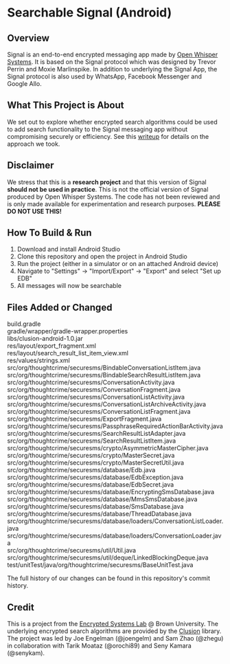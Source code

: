 # Searchable Signal (Android) 


## Overview 
Signal is an end-to-end encrypted messaging app made by [Open Whisper
Systems](https://whispersystems.org). It is based on the Signal protocol which
was designed by Trevor Perrin and Moxie Marlinspike.  In addition to underlying
the Signal App, the Signal protocol is also used by WhatsApp, Facebook
Messenger and Google Allo. 


## What This Project is About
We set out to explore whether encrypted search algorithms
could be used to add search functionality to the Signal messaging app without
compromising securely or efficiency.  See this
[writeup](http://esl.cs.brown.edu/post/signal.html) for details on the approach
we took.  


## Disclaimer
We stress that this is a **research project** and that this version of Signal
**should not be used in practice**.  This is not the official version of Signal
produced by Open Whisper Systems. The code has not been reviewed and is only
made available for experimentation and research purposes. **PLEASE DO NOT USE THIS!** 

## How To Build & Run

1. Download and install Android Studio
2. Clone this repository and open the project in Android Studio
3. Run the project (either in a simulator or on an attached Android device)
4. Navigate to "Settings" -> "Import/Export" -> "Export" and select "Set up EDB"
5. All messages will now be searchable

## Files Added or Changed

build.gradle  
gradle/wrapper/gradle-wrapper.properties  
libs/clusion-android-1.0.jar  
res/layout/export_fragment.xml  
res/layout/search_result_list_item_view.xml  
res/values/strings.xml  
src/org/thoughtcrime/securesms/BindableConversationListItem.java  
src/org/thoughtcrime/securesms/BindableSearchResultListItem.java  
src/org/thoughtcrime/securesms/ConversationActivity.java  
src/org/thoughtcrime/securesms/ConversationFragment.java  
src/org/thoughtcrime/securesms/ConversationListActivity.java  
src/org/thoughtcrime/securesms/ConversationListArchiveActivity.java  
src/org/thoughtcrime/securesms/ConversationListFragment.java  
src/org/thoughtcrime/securesms/ExportFragment.java  
src/org/thoughtcrime/securesms/PassphraseRequiredActionBarActivity.java  
src/org/thoughtcrime/securesms/SearchResultListAdapter.java  
src/org/thoughtcrime/securesms/SearchResultListItem.java  
src/org/thoughtcrime/securesms/crypto/AsymmetricMasterCipher.java  
src/org/thoughtcrime/securesms/crypto/MasterSecret.java  
src/org/thoughtcrime/securesms/crypto/MasterSecretUtil.java  
src/org/thoughtcrime/securesms/database/Edb.java  
src/org/thoughtcrime/securesms/database/EdbException.java  
src/org/thoughtcrime/securesms/database/EdbSecret.java  
src/org/thoughtcrime/securesms/database/EncryptingSmsDatabase.java  
src/org/thoughtcrime/securesms/database/MmsSmsDatabase.java  
src/org/thoughtcrime/securesms/database/SmsDatabase.java  
src/org/thoughtcrime/securesms/database/ThreadDatabase.java  
src/org/thoughtcrime/securesms/database/loaders/ConversationListLoader.java  
src/org/thoughtcrime/securesms/database/loaders/ConversationLoader.java  
src/org/thoughtcrime/securesms/util/Util.java  
src/org/thoughtcrime/securesms/util/deque/LinkedBlockingDeque.java  
test/unitTest/java/org/thoughtcrime/securesms/BaseUnitTest.java  


The full history of our changes can be found in this repository's commit history.


## Credit
This is a project from the [Encrypted Systems Lab](http://esl.cs.brown.edu) @
Brown University.  The underlying encrypted search algorithms are provided by
the [Clusion](https://github.com/encryptedsystems/Clusion) library. The project
was led by Joe Engelman (@joengelm) and Sam Zhao (@zhegu) in collaboration
with Tarik Moataz (@orochi89) and Seny Kamara (@senykam).
